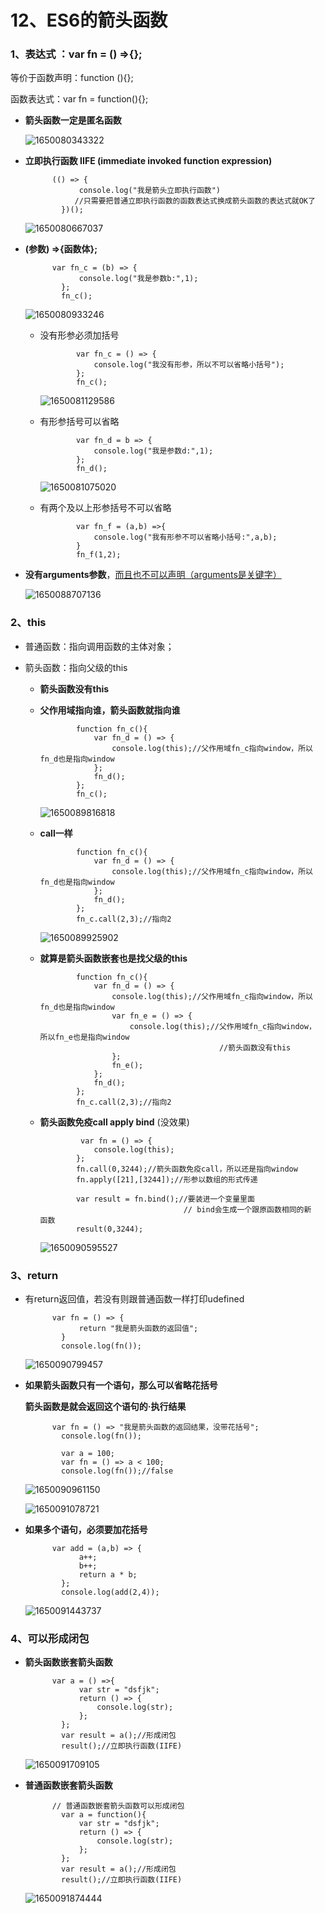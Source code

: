 # 12、ES6的箭头函数

### **1、表达式** ：var fn = () =>{};

等价于函数声明：function (){};

函数表达式：var fn = function(){};

* **箭头函数一定是匿名函数**

  ![1650080343322](C:\Users\Administrator\AppData\Roaming\Typora\typora-user-images\1650080343322.png)

* **立即执行函数   IIFE   (immediate invoked function expression)**

  ```
   		(() => {
              console.log("我是箭头立即执行函数")
             //只需要把普通立即执行函数的函数表达式换成箭头函数的表达式就OK了
          })();
  ```

  ![1650080667037](C:\Users\Administrator\AppData\Roaming\Typora\typora-user-images\1650080667037.png)

* **(参数) =>{函数体};**

  ```
   		var fn_c = (b) => {
              console.log("我是参数b:",1);
          };
          fn_c();
  ```

  ![1650080933246](C:\Users\Administrator\AppData\Roaming\Typora\typora-user-images\1650080933246.png)

  * 没有形参必须加括号

    ```
    		var fn_c = () => {
                console.log("我没有形参，所以不可以省略小括号");
            };
            fn_c();
    ```

    ![1650081129586](C:\Users\Administrator\AppData\Roaming\Typora\typora-user-images\1650081129586.png)

  * 有形参括号可以省略

    ```
    		var fn_d = b => {
                console.log("我是参数d:",1);
            };
            fn_d();
    ```

    ![1650081075020](C:\Users\Administrator\AppData\Roaming\Typora\typora-user-images\1650081075020.png)

  * 有两个及以上形参括号不可以省略

    ```
    		var fn_f = (a,b) =>{
                console.log("我有形参不可以省略小括号:",a,b);
            }
            fn_f(1,2);
    ```

* **没有arguments参数**，<u>而且也不可以声明（arguments是关键字）</u>

  ![1650088707136](C:\Users\Administrator\AppData\Roaming\Typora\typora-user-images\1650088707136.png)

### **2、this**

* 普通函数：指向调用函数的主体对象；

* 箭头函数：指向父级的this

  * **箭头函数没有this**

  * **父作用域指向谁，箭头函数就指向谁**

    ```
    		function fn_c(){
                var fn_d = () => {
                    console.log(this);//父作用域fn_c指向window，所以										fn_d也是指向window
                };
                fn_d();
            };
            fn_c();
    ```

    ![1650089816818](C:\Users\Administrator\AppData\Roaming\Typora\typora-user-images\1650089816818.png)

  * **call一样**

    ```
    		function fn_c(){
                var fn_d = () => {
                    console.log(this);//父作用域fn_c指向window，所以										fn_d也是指向window
                };
                fn_d();
            };
            fn_c.call(2,3);//指向2
    ```

    ![1650089925902](C:\Users\Administrator\AppData\Roaming\Typora\typora-user-images\1650089925902.png)

  * **就算是箭头函数嵌套也是找父级的this**

    ```
    		function fn_c(){
                var fn_d = () => {
                    console.log(this);//父作用域fn_c指向window，所以										fn_d也是指向window
                    var fn_e = () => {
                        console.log(this);//父作用域fn_c指向window，										所以fn_e也是指向window
                        					//箭头函数没有this
                    };
                    fn_e();
                };
                fn_d();
            };
            fn_c.call(2,3);//指向2
    ```

  * **箭头函数免疫call  apply   bind** (没效果)

    ```
     		 var fn = () => {
                console.log(this);
            };
            fn.call(0,3244);//箭头函数免疫call，所以还是指向window
            fn.apply([21],[3244]);//形参以数组的形式传递
            
            var result = fn.bind();//要装进一个变量里面
                                    // bind会生成一个跟原函数相同的新											函数
            result(0,3244);
    ```

    ![1650090595527](C:\Users\Administrator\AppData\Roaming\Typora\typora-user-images\1650090595527.png)

### 3、return

* 有return返回值，若没有则跟普通函数一样打印udefined

  ```
   		var fn = () => {
              return "我是箭头函数的返回值";
          }
          console.log(fn());
  ```

  ![1650090799457](C:\Users\Administrator\AppData\Roaming\Typora\typora-user-images\1650090799457.png)

* **如果箭头函数只有一个语句，那么可以省略花括号**

  **箭头函数是就会返回这个语句的·执行结果**

  ```
  		var fn = () => "我是箭头函数的返回结果，没带花括号";
          console.log(fn());
          
          var a = 100;
          var fn = () => a < 100;
          console.log(fn());//false
  ```

  ![1650090961150](C:\Users\Administrator\AppData\Roaming\Typora\typora-user-images\1650090961150.png)

  ![1650091078721](C:\Users\Administrator\AppData\Roaming\Typora\typora-user-images\1650091078721.png)

* **如果多个语句，必须要加花括号**

  ```
  		var add = (a,b) => {
              a++;
              b++;
              return a * b;
          };
          console.log(add(2,4));
  ```

  ![1650091443737](C:\Users\Administrator\AppData\Roaming\Typora\typora-user-images\1650091443737.png)

### 4、可以形成闭包

* **箭头函数嵌套箭头函数**

  ```
  		var a = () =>{
              var str = "dsfjk";
              return () => {
                  console.log(str);
              };
          };
          var result = a();//形成闭包
          result();//立即执行函数(IIFE)
  ```

  ![1650091709105](C:\Users\Administrator\AppData\Roaming\Typora\typora-user-images\1650091709105.png)

* **普通函数嵌套箭头函数**

  ```
  		// 普通函数嵌套箭头函数可以形成闭包
          var a = function(){
              var str = "dsfjk";
              return () => {
                  console.log(str);
              };
          };
          var result = a();//形成闭包
          result();//立即执行函数(IIFE)
  ```

  ![1650091874444](C:\Users\Administrator\AppData\Roaming\Typora\typora-user-images\1650091874444.png)